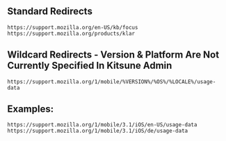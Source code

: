 ## Standard Redirects

```
https://support.mozilla.org/en-US/kb/focus
https://support.mozilla.org/products/klar
```

## Wildcard Redirects - Version & Platform Are Not Currently Specified In Kitsune Admin

```
https://support.mozilla.org/1/mobile/%VERSION%/%OS%/%LOCALE%/usage-data
```

## Examples:

```
https://support.mozilla.org/1/mobile/3.1/iOS/en-US/usage-data
https://support.mozilla.org/1/mobile/3.1/iOS/de/usage-data
```